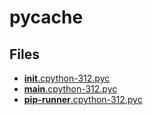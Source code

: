 # __pycache__

## Files

- [__init__.cpython-312.pyc](__init__.cpython-312.pyc)
- [__main__.cpython-312.pyc](__main__.cpython-312.pyc)
- [__pip-runner__.cpython-312.pyc](__pip-runner__.cpython-312.pyc)
